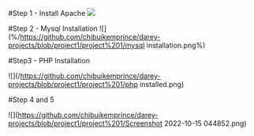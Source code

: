 #Step 1 - Install Apache
![](%https://github.com/chibuikemprince/darey-projects/blob/project1/project%201/apache2%20installation.png%)

#Step 2 - Mysql Installation
![](%/https://github.com/chibuikemprince/darey-projects/blob/project1/project%201/mysql installation.png%)




#Step3 - PHP Installation

![](/https://github.com/chibuikemprince/darey-projects/blob/project1/project%201/php installed.png)


#Step 4 and 5


![](https://github.com/chibuikemprince/darey-projects/blob/project1/project%201/Screenshot 2022-10-15 044852.png)






